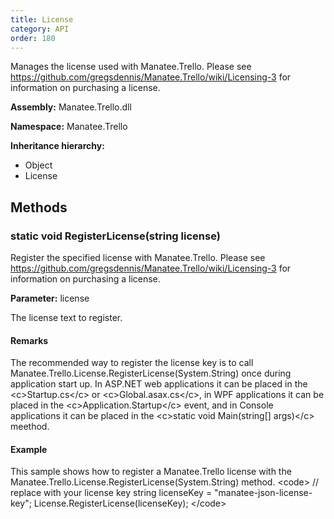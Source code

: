 ```yaml
---
title: License
category: API
order: 180
---
```


Manages the license used with Manatee.Trello. Please see https://github.com/gregsdennis/Manatee.Trello/wiki/Licensing-3 for information on purchasing a license.

**Assembly:** Manatee.Trello.dll

**Namespace:** Manatee.Trello

**Inheritance hierarchy:**

- Object
- License

## Methods

### static void RegisterLicense(string license)

Register the specified license with Manatee.Trello. Please see https://github.com/gregsdennis/Manatee.Trello/wiki/Licensing-3 for information on purchasing a license.

**Parameter:** license

The license text to register.

#### Remarks

The recommended way to register the license key is to call Manatee.Trello.License.RegisterLicense(System.String) once during application start up. In ASP.NET web applications it can be placed in the &lt;c&gt;Startup.cs&lt;/c&gt; or &lt;c&gt;Global.asax.cs&lt;/c&gt;, in WPF applications it can be placed in the &lt;c&gt;Application.Startup&lt;/c&gt; event, and in Console applications it can be placed in the &lt;c&gt;static void Main(string[] args)&lt;/c&gt; meethod.

#### Example

This sample shows how to register a Manatee.Trello license with the Manatee.Trello.License.RegisterLicense(System.String) method.
&lt;code&gt; 
// replace with your license key 
string licenseKey = &quot;manatee-json-license-key&quot;; 
License.RegisterLicense(licenseKey); 
&lt;/code&gt;


